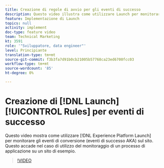 ```yaml
---
title: Creazione di regole di avvio per gli eventi di successo
description: Questo video illustra come utilizzare Launch per monitorare gli eventi di conversione (eventi di successo AKA) sul sito. Questo verrà mostrato nel caso di utilizzo del tracciamento di un processo di applicazione su un sito di esempio.
feature: Implementazione di Launch
topics: null
activity: implement
doc-type: feature video
team: Technical Marketing
kt: 3591
role: '"Sviluppatore, data engineer"'
level: Principiante
translation-type: tm+mt
source-git-commit: f3b3fa7d91b0cb21005b57768ca23ed6700fcc03
workflow-type: tm+mt
source-wordcount: '85'
ht-degree: 0%

---
```



# Creazione di [!DNL Launch] [!UICONTROL Rules] per eventi di successo

Questo video mostra come utilizzare [!DNL Experience Platform Launch] per monitorare gli eventi di conversione (eventi di successo AKA) sul sito. Questo accade nel caso di utilizzo del monitoraggio di un processo di applicazione su un sito di esempio.

>[!VIDEO](https://video.tv.adobe.com/v/28778/?quality=12)
